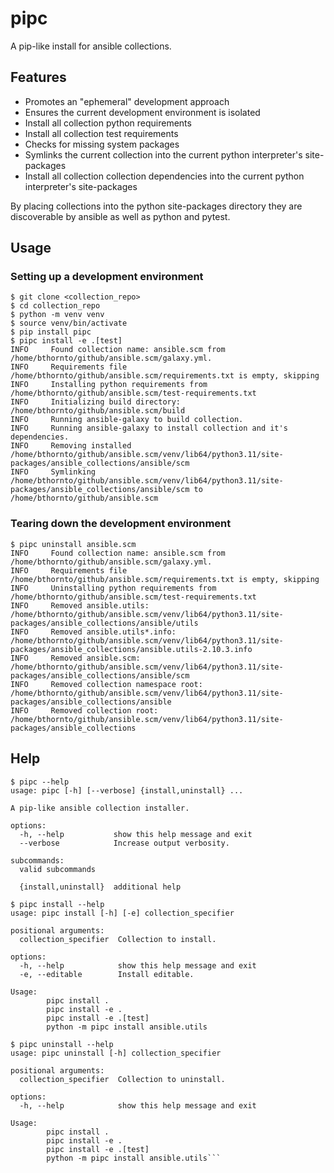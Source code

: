 # pipc

A pip-like install for ansible collections.

## Features

- Promotes an "ephemeral" development approach
- Ensures the current development environment is isolated
- Install all collection python requirements
- Install all collection test requirements
- Checks for missing system packages
- Symlinks the current collection into the current python interpreter's site-packages
- Install all collection collection dependencies into the current python interpreter's site-packages

By placing collections into the python site-packages directory they are discoverable by ansible as well as python and pytest.

## Usage

### Setting up a development environment

```
$ git clone <collection_repo>
$ cd collection_repo
$ python -m venv venv
$ source venv/bin/activate
$ pip install pipc
$ pipc install -e .[test]
INFO     Found collection name: ansible.scm from /home/bthornto/github/ansible.scm/galaxy.yml.
INFO     Requirements file /home/bthornto/github/ansible.scm/requirements.txt is empty, skipping
INFO     Installing python requirements from /home/bthornto/github/ansible.scm/test-requirements.txt
INFO     Initializing build directory: /home/bthornto/github/ansible.scm/build
INFO     Running ansible-galaxy to build collection.
INFO     Running ansible-galaxy to install collection and it's dependencies.
INFO     Removing installed /home/bthornto/github/ansible.scm/venv/lib64/python3.11/site-packages/ansible_collections/ansible/scm
INFO     Symlinking /home/bthornto/github/ansible.scm/venv/lib64/python3.11/site-packages/ansible_collections/ansible/scm to /home/bthornto/github/ansible.scm
```

### Tearing down the development environment

```
$ pipc uninstall ansible.scm
INFO     Found collection name: ansible.scm from /home/bthornto/github/ansible.scm/galaxy.yml.
INFO     Requirements file /home/bthornto/github/ansible.scm/requirements.txt is empty, skipping
INFO     Uninstalling python requirements from /home/bthornto/github/ansible.scm/test-requirements.txt
INFO     Removed ansible.utils: /home/bthornto/github/ansible.scm/venv/lib64/python3.11/site-packages/ansible_collections/ansible/utils
INFO     Removed ansible.utils*.info: /home/bthornto/github/ansible.scm/venv/lib64/python3.11/site-packages/ansible_collections/ansible.utils-2.10.3.info
INFO     Removed ansible.scm: /home/bthornto/github/ansible.scm/venv/lib64/python3.11/site-packages/ansible_collections/ansible/scm
INFO     Removed collection namespace root: /home/bthornto/github/ansible.scm/venv/lib64/python3.11/site-packages/ansible_collections/ansible
INFO     Removed collection root: /home/bthornto/github/ansible.scm/venv/lib64/python3.11/site-packages/ansible_collections
```

## Help

```
$ pipc --help
usage: pipc [-h] [--verbose] {install,uninstall} ...

A pip-like ansible collection installer.

options:
  -h, --help           show this help message and exit
  --verbose            Increase output verbosity.

subcommands:
  valid subcommands

  {install,uninstall}  additional help
```

```
$ pipc install --help
usage: pipc install [-h] [-e] collection_specifier

positional arguments:
  collection_specifier  Collection to install.

options:
  -h, --help            show this help message and exit
  -e, --editable        Install editable.

Usage:
        pipc install .
        pipc install -e .
        pipc install -e .[test]
        python -m pipc install ansible.utils
```

````
$ pipc uninstall --help
usage: pipc uninstall [-h] collection_specifier

positional arguments:
  collection_specifier  Collection to uninstall.

options:
  -h, --help            show this help message and exit

Usage:
        pipc install .
        pipc install -e .
        pipc install -e .[test]
        python -m pipc install ansible.utils```
````
